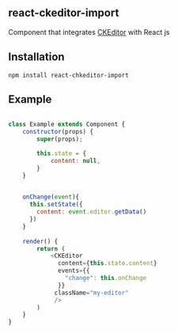 ## react-ckeditor-import

Component that integrates [CKEditor](https://ckeditor.com/) with React js

## Installation

```
npm install react-chkeditor-import
```

## Example

```js

class Example extends Component {
    constructor(props) {
        super(props);

        this.state = {
            content: null,
        }
    }

  
    onChange(event){
      this.setState({
        content: event.editor.getData()
      })
    }
    
    render() {
        return (
            <CKEditor 
              content={this.state.content} 
              events={{
                "change": this.onChange
              }}
             className="my-editor"   
             />
        )
    }
}
```